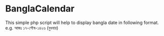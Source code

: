 # BanglaCalendar
This simple php script will help to display bangla date in following format. e.g. আজঃ ১৭-পৌষ-১৪২৬ (বুধবার)
